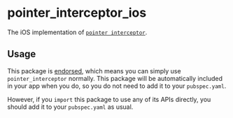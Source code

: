 # pointer\_interceptor\_ios

The iOS implementation of [`pointer interceptor`][1].

## Usage

This package is [endorsed][2], which means you can simply use `pointer_interceptor`
normally. This package will be automatically included in your app when you do,
so you do not need to add it to your `pubspec.yaml`.

However, if you `import` this package to use any of its APIs directly, you
should add it to your `pubspec.yaml` as usual.

[1]: https://pub.dev/packages/pointer_interceptor
[2]: https://flutter.dev/docs/development/packages-and-plugins/developing-packages#endorsed-federated-plugin